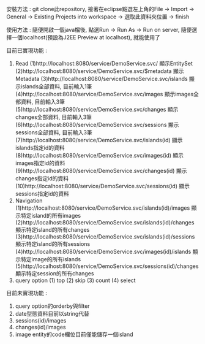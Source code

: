 安裝方法 : git clone此repository, 接著在eclipse點選左上角的File -> Import -> General -> Existing Projects into workspace -> 選取此資料夾位置 -> finish

使用方法 : 隨便開啟一個java檔後, 點選Run -> Run As -> Run on server, 隨便選擇一個localhost(預設為J2EE Preview at localhost), 就能使用了

目前已實現功能 : 
1. Read
  (1)http://localhost:8080/service/DemoService.svc/ 顯示EntitySet
  (2)http://localhost:8080/service/DemoService.svc/$metadata 顯示Metadata
  (3)http://localhost:8080/service/DemoService.svc/islands 顯示islands全部資料, 目前輸入1筆
  (4)http://localhost:8080/service/DemoService.svc/images 顯示images全部資料, 目前輸入3筆
  (5)http://localhost:8080/service/DemoService.svc/changes 顯示changes全部資料, 目前輸入3筆
  (6)http://localhost:8080/service/DemoService.svc/sessions 顯示sessions全部資料, 目前輸入3筆
  (7)http://localhost:8080/service/DemoService.svc/islands(id) 顯示islands指定id的資料
  (8)http://localhost:8080/service/DemoService.svc/images(id) 顯示images指定id的資料
  (9)http://localhost:8080/service/DemoService.svc/changes(id) 顯示changes指定id的資料
  (10)http://localhost:8080/service/DemoService.svc/sessions(id) 顯示sessions指定id的資料
2. Navigation
  (1)http://localhost:8080/service/DemoService.svc/islands(id)/images 顯示特定island的所有images
  (2)http://localhost:8080/service/DemoService.svc/islands(id)/changes 顯示特定island的所有changes
  (3)http://localhost:8080/service/DemoService.svc/islands(id)/sessions 顯示特定island的所有sessions
  (4)http://localhost:8080/service/DemoService.svc/images(id)/islands 顯示特定image的所有islands
  (5)http://localhost:8080/service/DemoService.svc/sessions(id)/changes 顯示特定session的所有changes
3. query option
  (1) top
  (2) skip
  (3) count
  (4) select
  
目前未實現功能 :
1. query option的orderby與filter
2. date型態資料目前以string代替
3. sessions(id)/images
4. changes(id)/images
5. image entity的code欄位目前僅能儲存一個island
